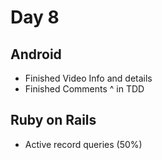 # Day 8 

## Android 
- Finished  Video Info and details
- Finished Comments 
^ in TDD

## Ruby on Rails
- Active record queries (50%)